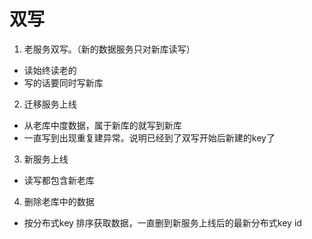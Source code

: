 # 双写

1. 老服务双写。（新的数据服务只对新库读写）

- 读始终读老的
- 写的话要同时写新库

2. 迁移服务上线
- 从老库中度数据，属于新库的就写到新库
- 一直写到出现重复建异常。说明已经到了双写开始后新建的key了

3. 新服务上线
- 读写都包含新老库

4. 删除老库中的数据
- 按分布式key 排序获取数据，一直删到新服务上线后的最新分布式key id
